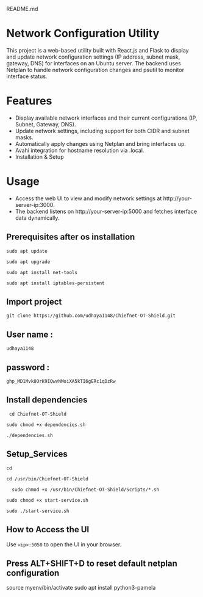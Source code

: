 README.md 
# Network Configuration Utility
This project is a web-based utility built with React.js and Flask to display and update network configuration settings (IP address, subnet mask, gateway, DNS) for interfaces on an Ubuntu server. The backend uses Netplan to handle network configuration changes and psutil to monitor interface status.

# Features
* Display available network interfaces and their current configurations (IP, Subnet, Gateway, DNS).
* Update network settings, including support for both CIDR and subnet masks.
* Automatically apply changes using Netplan and bring interfaces up.
* Avahi integration for hostname resolution via .local.
* Installation & Setup

# Usage
* Access the web UI to view and modify network settings at http://your-server-ip:3000.
* The backend listens on http://your-server-ip:5000 and fetches interface data dynamically.

## Prerequisites after os installation
```
sudo apt update
```
```
sudo apt upgrade
```
```
sudo apt install net-tools 
```
```
sudo apt install iptables-persistent
```


  ## Import project
  ```
 git clone https://github.com/udhaya1148/Chiefnet-OT-Shield.git
  ```
  ## User name : 
  ```
  udhaya1148
  ```
 ## password : 
  ```
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
  ```
  ## Install dependencies
  ```
   cd Chiefnet-OT-Shield  
  ```
  ```
  sudo chmod +x dependencies.sh
  ```
  ```
  ./dependencies.sh
  ```

  ## Setup_Services
  ```
 cd 
```
```
cd /usr/bin/Chiefnet-OT-Shield
```
```
  sudo chmod +x /usr/bin/Chiefnet-OT-Shield/Scripts/*.sh
 ```
  ```
  sudo chmod +x start-service.sh
  ```
  ```
 sudo ./start-service.sh
  ```
## How to Access the UI

Use `<ip>:5050` to open the UI in your browser.

## Press ALT+SHIFT+D to reset default netplan configuration













source myenv/bin/activate
sudo apt install python3-pamela

